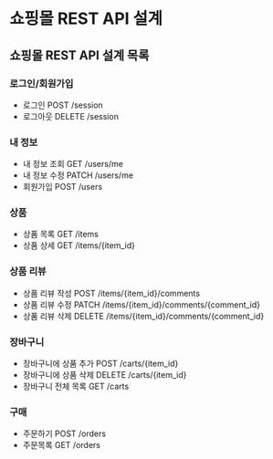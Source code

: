 # 쇼핑몰 REST API 설계
## 쇼핑몰 REST API 설계 목록

### 로그인/회원가입
- 로그인 POST /session
- 로그아웃 DELETE /session

### 내 정보
- 내 정보 조회 GET /users/me
- 내 정보 수정 PATCH /users/me
- 회원가입 POST /users

### 상품
- 상품 목록 GET /items
- 상품 상세 GET /items/{item_id}

### 상품 리뷰
- 상품 리뷰 작성 POST /items/{item_id}/comments
- 상품 리뷰 수정 PATCH /items/{item_id}/comments/{comment_id}
- 상품 리뷰 삭제 DELETE /items/{item_id}/comments/{comment_id}

### 장바구니
- 장바구니에 상품 추가 POST /carts/{item_id}
- 장바구니에 상품 삭제 DELETE /carts/{item_id}
- 장바구니 전체 목록 GET /carts

### 구매
- 주문하기 POST /orders
- 주문목록 GET /orders

